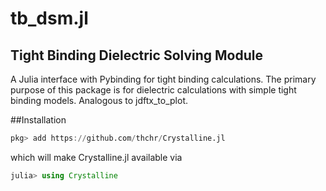 # tb_dsm.jl

## Tight Binding Dielectric Solving Module


A Julia interface with Pybinding for tight binding calculations. The primary purpose of this package is for dielectric calculations with simple tight binding models. Analogous to jdftx_to_plot.

##Installation 
```julia
pkg> add https://github.com/thchr/Crystalline.jl
```
which will make Crystalline.jl available via 
```julia
julia> using Crystalline
```
